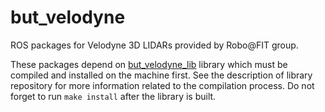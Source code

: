 but_velodyne
============

ROS packages for Velodyne 3D LIDARs provided by Robo@FIT group.

These packages depend on [but_velodyne_lib](https://github.com/robofit/but_velodyne_lib) library which must be compiled and installed on the machine first. See the description of library repository for more information related to the compilation process. Do not forget to run `make install` after the library is built.
